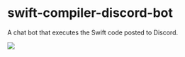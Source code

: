 # swift-compiler-discord-bot

A chat bot that executes the Swift code posted to Discord.

<img src="https://user-images.githubusercontent.com/40610/38175779-fdce5740-361c-11e8-80aa-7a72104923a9.gif"></img>
